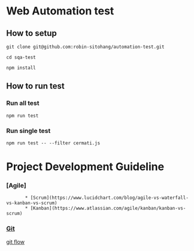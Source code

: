 # Web Automation test

## How to setup

```
git clone git@github.com:robin-sitohang/automation-test.git

cd sqa-test

npm install
```

## How to run test

### Run all test

```
npm run test
```

### Run single test

```
npm run test -- --filter cermati.js
```

 # Project Development Guideline
 
   ### [Agile]
	       * [Scrum](https://www.lucidchart.com/blog/agile-vs-waterfall-vs-kanban-vs-scrum)
	       * [Kanban](https://www.atlassian.com/agile/kanban/kanban-vs-scrum)
    
    
### [Git](https://git-scm.com/)

[git flow](https://www.atlassian.com/git/tutorials/comparing-workflows/gitflow-workflow)
